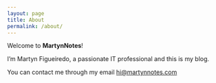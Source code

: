 ```yaml
---
layout: page
title: About
permalink: /about/
---
```


Welcome to **MartynNotes**!

I’m Martyn Figueiredo, a passionate IT professional and this is my blog.

You can contact me through my email [hi@martynnotes.com](mailto:hi@martynnotes.com)
